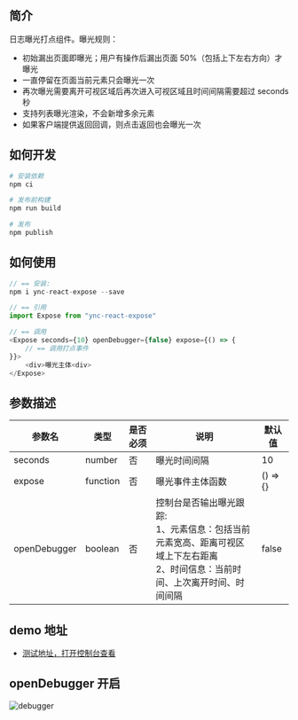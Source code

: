 ## 简介

日志曝光打点组件。曝光规则：

- 初始漏出页面即曝光；用户有操作后漏出页面 50%（包括上下左右方向）才曝光
- 一直停留在页面当前元素只会曝光一次
- 再次曝光需要离开可视区域后再次进入可视区域且时间间隔需要超过 seconds 秒
- 支持列表曝光渲染，不会新增多余元素
- 如果客户端提供返回回调，则点击返回也会曝光一次

## 如何开发

```bash
# 安装依赖
npm ci

# 发布前构建
npm run build

# 发布
npm publish
```

## 如何使用

```js
// == 安装:  
npm i ync-react-expose --save

// == 引用
import Expose from "ync-react-expose"

// == 调用
<Expose seconds={10} openDebugger={false} expose={() => {
    // == 调用打点事件
}}>
    <div>曝光主体<div>
</Expose>
```

## 参数描述

| 参数名 | 类型  | 是否必须 | 说明  |  默认值 |
| --- | --- | ---- | --- | --- |
| seconds | number | 否 | 曝光时间间隔 | 10 |
| expose | function | 否 | 曝光事件主体函数 | () => {} |
| openDebugger | boolean | 否 | 控制台是否输出曝光跟踪: <br>1、元素信息：包括当前元素宽高、距离可视区域上下左右距离<br>2、时间信息：当前时间、上次离开时间、时间间隔 | false |

## demo 地址

- [测试地址，打开控制台查看](https://answera.top/react/expose)

## openDebugger 开启

![debugger](http://answera.top/html/debugger.png)
